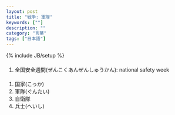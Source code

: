 ```yaml
---
layout: post
title: "戦争: 軍隊"
keywords: [""]
description: ""
category: "言葉"
tags: ["日本語"]
---
```

{% include JB/setup %}


####
1. 全国安全週間(ぜんこくあんぜんしゅうかん): national safety week

####
1. 国家(こっか)
2. 軍隊(ぐんたい)
3. 自衛隊
4. 兵士(へいし)
